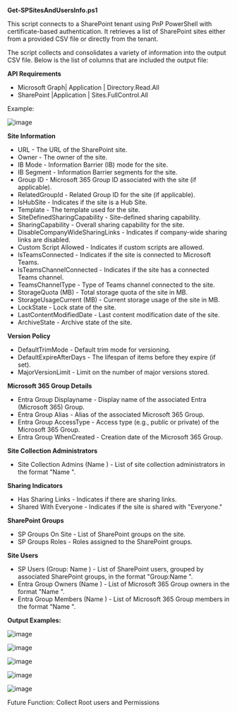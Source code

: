 

**Get-SPSitesAndUsersInfo.ps1**

This script connects to a SharePoint tenant using PnP PowerShell with certificate-based authentication.  It retrieves a list of SharePoint sites either from a provided CSV file or directly from the tenant. 

The script collects and consolidates a variety of information into the output CSV file. Below is the list of columns that are included the output file:


**API Requirements**

- Microsoft Graph| Application |  Directory.Read.All 
- SharePoint |Application | Sites.FullControl.All

Example:

![image](https://github.com/user-attachments/assets/be97b24e-f6c6-470e-9b3e-05666159a4c0)


**Site Information**
- URL - The URL of the SharePoint site.
- Owner - The owner of the site.
- IB Mode - Information Barrier (IB) mode for the site.
- IB Segment - Information Barrier segments for the site.
- Group ID - Microsoft 365 Group ID associated with the site (if applicable).
- RelatedGroupId - Related Group ID for the site (if applicable).
- IsHubSite - Indicates if the site is a Hub Site.
- Template - The template used for the site.
- SiteDefinedSharingCapability - Site-defined sharing capability.
- SharingCapability - Overall sharing capability for the site.
- DisableCompanyWideSharingLinks - Indicates if company-wide sharing links are disabled.
- Custom Script Allowed - Indicates if custom scripts are allowed.
- IsTeamsConnected - Indicates if the site is connected to Microsoft Teams.
- IsTeamsChannelConnected - Indicates if the site has a connected Teams channel.
- TeamsChannelType - Type of Teams channel connected to the site.
- StorageQuota (MB) - Total storage quota of the site in MB.
- StorageUsageCurrent (MB) - Current storage usage of the site in MB.
- LockState - Lock state of the site.
- LastContentModifiedDate - Last content modification date of the site.
- ArchiveState - Archive state of the site.

**Version Policy**
- DefaultTrimMode - Default trim mode for versioning.
- DefaultExpireAfterDays - The lifespan of items before they expire (if set).
- MajorVersionLimit - Limit on the number of major versions stored.

**Microsoft 365 Group Details**
- Entra Group Displayname - Display name of the associated Entra (Microsoft 365) Group.
- Entra Group Alias - Alias of the associated Microsoft 365 Group.
- Entra Group AccessType - Access type (e.g., public or private) of the Microsoft 365 Group.
- Entra Group WhenCreated - Creation date of the Microsoft 365 Group.

**Site Collection Administrators**
- Site Collection Admins (Name <Email>) - List of site collection administrators in the format "Name <Email>".

**Sharing Indicators**
- Has Sharing Links - Indicates if there are sharing links.
- Shared With Everyone - Indicates if the site is shared with "Everyone."

**SharePoint Groups**
- SP Groups On Site - List of SharePoint groups on the site.
- SP Groups Roles - Roles assigned to the SharePoint groups.

**Site Users**
- SP Users (Group: Name <Email>) - List of SharePoint users, grouped by associated SharePoint groups, in the format "Group:Name <Email>".
- Entra Group Owners (Name <Email>) - List of Microsoft 365 Group owners in the format "Name <Email>".
- Entra Group Members (Name <Email>) - List of Microsoft 365 Group members in the format "Name <Email>".

  
**Output Examples:**

![image](https://github.com/user-attachments/assets/de35fea2-496f-4831-bb1f-a626808e6269)

![image](https://github.com/user-attachments/assets/80fc90c2-dab6-4f39-8866-6377ff2894e4)

![image](https://github.com/user-attachments/assets/d643448d-8bbc-4ec5-85cb-de08301332e5)

![image](https://github.com/user-attachments/assets/9dccd5f1-1977-4e16-b1b4-e305153a9560)

![image](https://github.com/user-attachments/assets/1b04cdd8-f14b-4011-ad20-7c794a175412)


Future Function:
Collect Root users and Permissions


